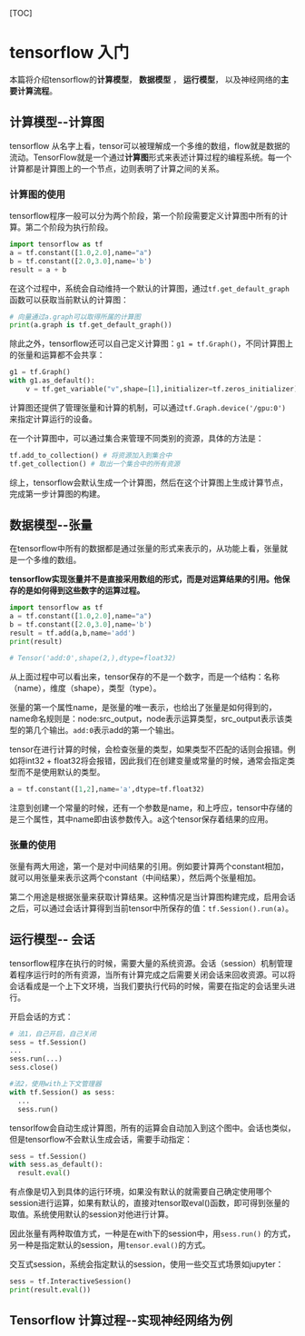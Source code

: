 [TOC]

# tensorflow 入门

本篇将介绍tensorflow的**计算模型**， **数据模型** ， **运行模型**， 以及神经网络的**主要计算流程**。

## 计算模型--计算图

tensorflow 从名字上看，tensor可以被理解成一个多维的数组，flow就是数据的流动。TensorFlow就是一个通过**计算图**形式来表述计算过程的编程系统。每一个计算都是计算图上的一个节点，边则表明了计算之间的关系。

### 计算图的使用

tensorflow程序一般可以分为两个阶段，第一个阶段需要定义计算图中所有的计算。第二个阶段为执行阶段。

```python
import tensorflow as tf
a = tf.constant([1.0,2.0],name="a")
b = tf.constant([2.0,3.0],name='b')
result = a + b
```

在这个过程中，系统会自动维持一个默认的计算图，通过`tf.get_default_graph`函数可以获取当前默认的计算图：

```python
# 向量通过a.graph可以取得所属的计算图
print(a.graph is tf.get_default_graph())
```

除此之外，tensorflow还可以自己定义计算图：`g1 = tf.Graph()`，不同计算图上的张量和运算都不会共享：

```python
g1 = tf.Graph()
with g1.as_default():
    v = tf.get_variable("v",shape=[1],initializer=tf.zeros_initializer)
```

计算图还提供了管理张量和计算的机制，可以通过`tf.Graph.device('/gpu:0')` 来指定计算运行的设备。

在一个计算图中，可以通过集合来管理不同类别的资源，具体的方法是：

```python
tf.add_to_collection() # 将资源加入到集合中
tf.get_collection() # 取出一个集合中的所有资源
```

综上，tensorflow会默认生成一个计算图，然后在这个计算图上生成计算节点，完成第一步计算图的构建。

## 数据模型--张量

在tensorflow中所有的数据都是通过张量的形式来表示的，从功能上看，张量就是一个多维的数组。

**tensorflow实现张量并不是直接采用数组的形式，而是对运算结果的引用。他保存的是如何得到这些数字的运算过程。**

```python
import tensorflow as tf
a = tf.constant([1.0,2.0],name="a")
b = tf.constant([2.0,3.0],name='b')
result = tf.add(a,b,name='add')
print(result)

# Tensor('add:0',shape(2,),dtype=float32)
```

从上面过程中可以看出来，tensor保存的不是一个数字，而是一个结构：名称（name），维度（shape），类型（type）。

张量的第一个属性name，是张量的唯一表示，也给出了张量是如何得到的，name命名规则是：node:src_output，node表示运算类型，src_output表示该类型的第几个输出。`add:0`表示add的第一个输出。

tensor在进行计算的时候，会检查张量的类型，如果类型不匹配的话则会报错。例如将int32 + float32将会报错，因此我们在创建变量或常量的时候，通常会指定类型而不是使用默认的类型。

```python
a = tf.constant([1,2],name='a',dtype=tf.float32)
```

注意到创建一个常量的时候，还有一个参数是name，和上呼应，tensor中存储的是三个属性，其中name即由该参数传入。a这个tensor保存着结果的应用。

### 张量的使用

张量有两大用途，第一个是对中间结果的引用。例如要计算两个constant相加，就可以用张量来表示这两个constant（中间结果），然后两个张量相加。

第二个用途是根据张量来获取计算结果。这种情况是当计算图构建完成，启用会话之后，可以通过会话计算得到当前tensor中所保存的值：`tf.Session().run(a)`。

## 运行模型-- 会话

tensorflow程序在执行的时候，需要大量的系统资源。会话（session）机制管理着程序运行时的所有资源，当所有计算完成之后需要关闭会话来回收资源。可以将会话看成是一个上下文环境，当我们要执行代码的时候，需要在指定的会话里头进行。

开启会话的方式：

```python
# 法1，自己开启，自己关闭
sess = tf.Session()
...
sess.run(...)
sess.close()

#法2，使用with上下文管理器
with tf.Session() as sess:
  ...
  sess.run()
```

tensorlfow会自动生成计算图，所有的运算会自动加入到这个图中。会话也类似，但是tensorflow不会默认生成会话，需要手动指定：

```python
sess = tf.Session()
with sess.as_default():
  result.eval()
```

有点像是切入到具体的运行环境，如果没有默认的就需要自己确定使用哪个session进行运算，如果有默认的，直接对tensor取eval()函数，即可得到张量的取值。系统使用默认的session对他进行计算。

因此张量有两种取值方式，一种是在with下的session中，用`sess.run()` 的方式，另一种是指定默认的session，用`tensor.eval()`的方式。

交互式session，系统会指定默认的session，使用一些交互式场景如jupyter：

```python
sess = tf.InteractiveSession()
print(result.eval())
```



## Tensorflow 计算过程--实现神经网络为例











